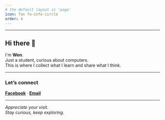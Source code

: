 ```yaml
---
# the default layout is 'page'
icon: fas fa-info-circle
order: 4
---
```


---


## Hi there 👋  
I'm **Wen**.  
Just a student, curious about computers.  
This is where I collect what I learn and share what I think.  

---

### Let’s connect

[**Facebook**](https://www.facebook.com/wen0x0) · [**Email**](mailto:weninthelab@gmail.com)

---

*Appreciate your visit.*  
*Stay curious, keep exploring.*  
